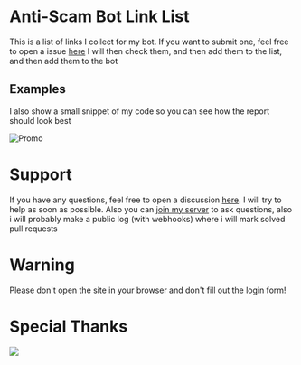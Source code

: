 # Anti-Scam Bot Link List
This is a list of links I collect for my bot. If you want to submit one, feel free to open a issue [here](https://github.com/2Lost4This/Anti-Scam-Bot-Link-List/issues/new)
I will then check them, and then add them to the list, and then add them to the bot
## Examples 
I also show a small snippet of my code so you can see how the report should look best

![Promo](https://cdn.discordapp.com/attachments/930541461353668668/930589813185343528/unknown.png)



# Support
If you have any questions, feel free to open a discussion [here](https://github.com/2Lost4This/Anti-Scam-Bot-Link-List/discussions/new). 
I will try to help as soon as possible. Also you can [join my server](https://discord.gg/4Q87pfTWqC) to ask questions, also i will probably make a public log (with webhooks) where i will mark solved pull requests

# Warning
Please don't open the site in your browser and don't fill out the login form!

# Special Thanks
<a href="https://github.com/2Lost4This/Anti-Scam-Bot-Link-List/graphs/contributors">
  <img src="https://contrib.rocks/image?repo=2Lost4This/Anti-Scam-Bot-Link-List" />
</a>
